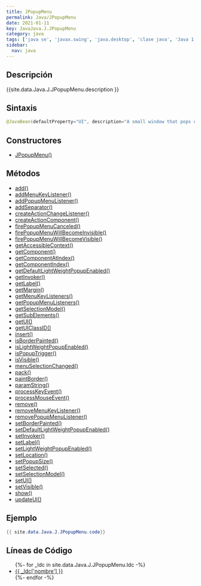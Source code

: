 ```yaml
---
title: JPopupMenu
permalink: Java/JPopupMenu
date: 2021-01-11
key: JavaJava.J.JPopupMenu
category: java
tags: ['java se', 'javax.swing', 'java.desktop', 'clase java', 'Java 1.2']
sidebar: 
  nav: java
---
```


## Descripción
{{site.data.Java.J.JPopupMenu.description }}

## Sintaxis
~~~java
@JavaBean(defaultProperty="UI", description="A small window that pops up and displays a series of choices.") public class JPopupMenu extends JComponent implements Accessible, MenuElement
~~~

## Constructores
* [JPopupMenu()](/Java/JPopupMenu/JPopupMenu/)

## Métodos
* [add()](/Java/JPopupMenu/add)
* [addMenuKeyListener()](/Java/JPopupMenu/addMenuKeyListener)
* [addPopupMenuListener()](/Java/JPopupMenu/addPopupMenuListener)
* [addSeparator()](/Java/JPopupMenu/addSeparator)
* [createActionChangeListener()](/Java/JPopupMenu/createActionChangeListener)
* [createActionComponent()](/Java/JPopupMenu/createActionComponent)
* [firePopupMenuCanceled()](/Java/JPopupMenu/firePopupMenuCanceled)
* [firePopupMenuWillBecomeInvisible()](/Java/JPopupMenu/firePopupMenuWillBecomeInvisible)
* [firePopupMenuWillBecomeVisible()](/Java/JPopupMenu/firePopupMenuWillBecomeVisible)
* [getAccessibleContext()](/Java/JPopupMenu/getAccessibleContext)
* [getComponent()](/Java/JPopupMenu/getComponent)
* [getComponentAtIndex()](/Java/JPopupMenu/getComponentAtIndex)
* [getComponentIndex()](/Java/JPopupMenu/getComponentIndex)
* [getDefaultLightWeightPopupEnabled()](/Java/JPopupMenu/getDefaultLightWeightPopupEnabled)
* [getInvoker()](/Java/JPopupMenu/getInvoker)
* [getLabel()](/Java/JPopupMenu/getLabel)
* [getMargin()](/Java/JPopupMenu/getMargin)
* [getMenuKeyListeners()](/Java/JPopupMenu/getMenuKeyListeners)
* [getPopupMenuListeners()](/Java/JPopupMenu/getPopupMenuListeners)
* [getSelectionModel()](/Java/JPopupMenu/getSelectionModel)
* [getSubElements()](/Java/JPopupMenu/getSubElements)
* [getUI()](/Java/JPopupMenu/getUI)
* [getUIClassID()](/Java/JPopupMenu/getUIClassID)
* [insert()](/Java/JPopupMenu/insert)
* [isBorderPainted()](/Java/JPopupMenu/isBorderPainted)
* [isLightWeightPopupEnabled()](/Java/JPopupMenu/isLightWeightPopupEnabled)
* [isPopupTrigger()](/Java/JPopupMenu/isPopupTrigger)
* [isVisible()](/Java/JPopupMenu/isVisible)
* [menuSelectionChanged()](/Java/JPopupMenu/menuSelectionChanged)
* [pack()](/Java/JPopupMenu/pack)
* [paintBorder()](/Java/JPopupMenu/paintBorder)
* [paramString()](/Java/JPopupMenu/paramString)
* [processKeyEvent()](/Java/JPopupMenu/processKeyEvent)
* [processMouseEvent()](/Java/JPopupMenu/processMouseEvent)
* [remove()](/Java/JPopupMenu/remove)
* [removeMenuKeyListener()](/Java/JPopupMenu/removeMenuKeyListener)
* [removePopupMenuListener()](/Java/JPopupMenu/removePopupMenuListener)
* [setBorderPainted()](/Java/JPopupMenu/setBorderPainted)
* [setDefaultLightWeightPopupEnabled()](/Java/JPopupMenu/setDefaultLightWeightPopupEnabled)
* [setInvoker()](/Java/JPopupMenu/setInvoker)
* [setLabel()](/Java/JPopupMenu/setLabel)
* [setLightWeightPopupEnabled()](/Java/JPopupMenu/setLightWeightPopupEnabled)
* [setLocation()](/Java/JPopupMenu/setLocation)
* [setPopupSize()](/Java/JPopupMenu/setPopupSize)
* [setSelected()](/Java/JPopupMenu/setSelected)
* [setSelectionModel()](/Java/JPopupMenu/setSelectionModel)
* [setUI()](/Java/JPopupMenu/setUI)
* [setVisible()](/Java/JPopupMenu/setVisible)
* [show()](/Java/JPopupMenu/show)
* [updateUI()](/Java/JPopupMenu/updateUI)

## Ejemplo
~~~java
{{ site.data.Java.J.JPopupMenu.code}}
~~~

## Líneas de Código
<ul>
{%- for _ldc in site.data.Java.J.JPopupMenu.ldc -%}
   <li>
       <a href="{{_ldc['url'] }}">{{ _ldc['nombre'] }}</a>
   </li>
{%- endfor -%}
</ul>
